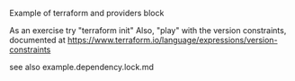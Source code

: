 Example of terraform and providers block

As an exercise try  "terraform init"
Also, "play" with the version constraints, documented at 
https://www.terraform.io/language/expressions/version-constraints

see also example.dependency.lock.md
